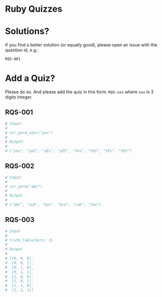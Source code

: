 # Ruby Quizzes

# Solutions?

If you find a better solution (or equally good), please open an issue with the question id, e.g.:

    RQS-001

# Add a Quiz?

Please do so. And please add the quiz in this form: `RQS-xxx` where `xxx` is 3 digits integer.

## RQS-001

```ruby
# Input:
#
# str_perm_char("yes")
#
# Output:
#
# ["yes", "yeS", "yEs", "yES", "Yes", "YeS", "YEs", "YES"]
```

## RQS-002

```ruby
# Input:
#
# str_perm("abc")
#
# Output
#
# ["abc", "acb", "bac", "bca", "cab", "cba"]
```

## RQS-003

```ruby
# Input
#
# truth_table(bits: 3)
#
# Output
#
# [[0, 0, 0],
#  [0, 0, 1],
#  [0, 1, 0],
#  [0, 1, 1],
#  [1, 0, 0],
#  [1, 0, 1],
#  [1, 1, 0],
#  [1, 1, 1]]
```